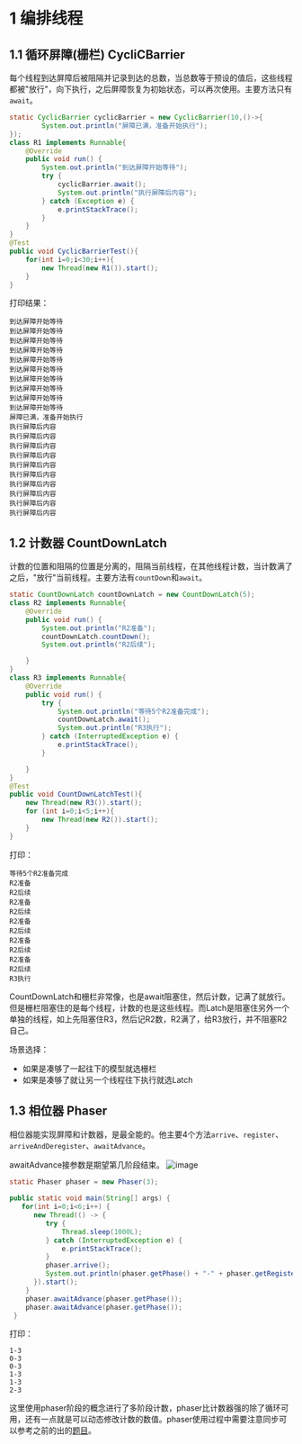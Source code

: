 # 1 编排线程
## 1.1 循环屏障(栅栏) CycliCBarrier 
每个线程到达屏障后被阻隔并记录到达的总数，当总数等于预设的值后，这些线程都被"放行"，向下执行，之后屏障恢复为初始状态，可以再次使用。主要方法只有`await`。
```java
static CyclicBarrier cyclicBarrier = new CyclicBarrier(10,()->{
        System.out.println("屏障已满，准备开始执行");
});
class R1 implements Runnable{
    @Override
    public void run() {
        System.out.println("到达屏障开始等待");
        try {
            cyclicBarrier.await();
            System.out.println("执行屏障后内容");
        } catch (Exception e) {
            e.printStackTrace();
        }
    }
}
@Test
public void CyclicBarrierTest(){
    for(int i=0;i<30;i++){
        new Thread(new R1()).start();
    }
}
```
打印结果：
```
到达屏障开始等待
到达屏障开始等待
到达屏障开始等待
到达屏障开始等待
到达屏障开始等待
到达屏障开始等待
到达屏障开始等待
到达屏障开始等待
到达屏障开始等待
到达屏障开始等待
屏障已满，准备开始执行
执行屏障后内容
执行屏障后内容
执行屏障后内容
执行屏障后内容
执行屏障后内容
执行屏障后内容
执行屏障后内容
执行屏障后内容
执行屏障后内容
执行屏障后内容
```
## 1.2 计数器 CountDownLatch 
计数的位置和阻隔的位置是分离的，阻隔当前线程，在其他线程计数，当计数满了之后，"放行"当前线程。主要方法有`countDown`和`await`。
```java
static CountDownLatch countDownLatch = new CountDownLatch(5);
class R2 implements Runnable{
    @Override
    public void run() {
        System.out.println("R2准备");
        countDownLatch.countDown();
        System.out.println("R2后续");

    }
}
class R3 implements Runnable{
    @Override
    public void run() {
        try {
            System.out.println("等待5个R2准备完成");
            countDownLatch.await();
            System.out.println("R3执行");
        } catch (InterruptedException e) {
            e.printStackTrace();
        }

    }
}
@Test
public void CountDownLatchTest(){
    new Thread(new R3()).start();
    for (int i=0;i<5;i++){
        new Thread(new R2()).start();
    }
}
```
打印：
```
等待5个R2准备完成
R2准备
R2后续
R2准备
R2后续
R2准备
R2后续
R2准备
R2后续
R2准备
R2后续
R3执行
```
CountDownLatch和栅栏非常像，也是await阻塞住，然后计数，记满了就放行。但是栅栏阻塞住的是每个线程，计数的也是这些线程。而Latch是阻塞住另外一个单独的线程，如上先阻塞住R3，然后记R2数，R2满了，给R3放行，并不阻塞R2自己。

场景选择：
- 如果是凑够了一起往下的模型就选栅栏
- 如果是凑够了就让另一个线程往下执行就选Latch
## 1.3 相位器 Phaser
相位器能实现屏障和计数器，是最全能的。他主要4个方法`arrive`、`register`、`arriveAndDeregister`、`awaitAdvance`。

awaitAdvance接参数是期望第几阶段结束。
![image](https://i.imgur.com/sn68i1g.png)
```java
static Phaser phaser = new Phaser(3);
   
public static void main(String[] args) {
   for(int i=0;i<6;i++) {
      new Thread(() -> {
         try {
             Thread.sleep(1000L);
         } catch (InterruptedException e) {
             e.printStackTrace();
         }
         phaser.arrive();
         System.out.println(phaser.getPhase() + "-" + phaser.getRegisteredParties());
      }).start();
    }
    phaser.awaitAdvance(phaser.getPhase());
    phaser.awaitAdvance(phaser.getPhase());
 }
 ```
打印：
```
1-3
0-3
0-3
1-3
1-3
2-3
```
这里使用phaser阶段的概念进行了多阶段计数，phaser比计数器强的除了循环可用，还有一点就是可以动态修改计数的数值。phaser使用过程中需要注意同步可以参考之前的出的[题目](https://gist.github.com/sunwu51/0cc15f42c6923a1498d869a85b6d905b)。
